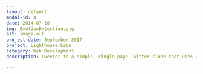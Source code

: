 ```yaml
---
layout: default
modal-id: 4
date: 2014-07-16
img: EmotionDetection.png
alt: image-alt
project-date: September 2017
project: Lighthouse-Labs
category: Web Development
description: Tweeter is a simple, single-page Twitter clone that uses HTML, CSS, JS, jQuery and AJAX  for the front-end , and Node, Express and MongoDB for back-end.<a href="https://github.com/avleen30/tweetr"><br>GitHub Link</a>.

---
```

